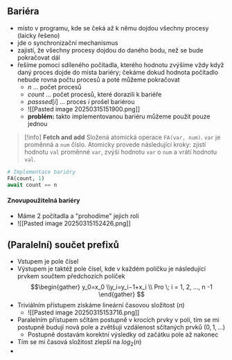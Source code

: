 ## Bariéra
- místo v programu, kde se čeká až k němu dojdou všechny procesy (laicky řešeno)
- jde o synchronizační mechanismus
- zajistí, že všechny procesy dojdou do daného bodu, než se bude pokračovat dál
- řešíme pomocí sdíleného počítadla, kterého hodnotu zvýšíme vždy když daný proces dojde do místa bariéry; čekáme dokud hodnota počítadlo nebude rovna počtu procesů a poté můžeme pokračovat
	- $n$ ... počet procesů
	- $count$ ... počet procesů, které dorazili k bariéře
	- $passsed[i]$ ... proces $i$ prošel bariérou
	- ![[Pasted image 20250315151900.png]]
	- **problém:** takto implementovanou bariéru můžeme použít pouze jednou
>[!info]
>**Fetch and add**
> Složená atomická operace `FA(var, num)`. `var` je proměnná a `num` číslo. Atomicky provede následující kroky: zjistí hodnotu `val` proměnné `var`, zvýší hodnotu `var` o `num` a vrátí hodnotu `val`.
```python
# Implementace bariéry
FA(count, 1)
await count == n
```
#### Znovupoužitelná bariéry
- Máme 2 počítadla a "prohodíme" jejich roli
- ![[Pasted image 20250315152426.png]]
## (Paralelní) součet prefixů
- Vstupem je pole čísel
- Výstupem je taktéž pole čísel, kde v každém políčku je následující prvkem součtem předchozích políček
$$\begin{gather}
y_0​=x_0 \\​​
y_i=y_i−1+x_i \\
Pro \; i = 1, 2, ..., n -1
\end{gather}
$$
- Triviálním přístupem získáme lineární časovou složitost ($n$)
	- ![[Pasted image 20250315153716.png]]
- Paralelním přístupem sčítám postupně v krocích prvky v poli, tím se mi postupně budují nová pole a zvětšuji vzdálenost sčítaných prvků ($0, 1, ...$)
	- Postupně dostavám korektní výsledky od začátku pole až nakonec
- Tím se mi časová složitost zlepší na $log_2(n)$
- 
 

